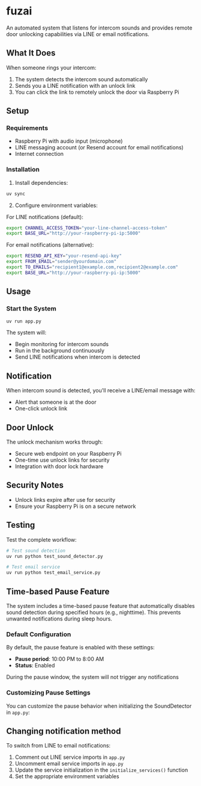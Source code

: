 # fuzai

An automated system that listens for intercom sounds and provides remote door unlocking capabilities via LINE or email notifications.

## What It Does

When someone rings your intercom:
1. The system detects the intercom sound automatically
2. Sends you a LINE notification with an unlock link
3. You can click the link to remotely unlock the door via Raspberry Pi

## Setup

### Requirements

- Raspberry Pi with audio input (microphone)
- LINE messaging account (or Resend account for email notifications)
- Internet connection

### Installation

1. Install dependencies:
```bash
uv sync
```

2. Configure environment variables:

For LINE notifications (default):
```bash
export CHANNEL_ACCESS_TOKEN="your-line-channel-access-token"
export BASE_URL="http://your-raspberry-pi-ip:5000"
```

For email notifications (alternative):
```bash
export RESEND_API_KEY="your-resend-api-key"
export FROM_EMAIL="sender@yourdomain.com"
export TO_EMAILS="recipient1@example.com,recipient2@example.com"
export BASE_URL="http://your-raspberry-pi-ip:5000"
```

## Usage

### Start the System

```bash
uv run app.py
```

The system will:
- Begin monitoring for intercom sounds
- Run in the background continuously
- Send LINE notifications when intercom is detected

## Notification

When intercom sound is detected, you'll receive a LINE/email message with:
- Alert that someone is at the door
- One-click unlock link

## Door Unlock

The unlock mechanism works through:
- Secure web endpoint on your Raspberry Pi
- One-time use unlock links for security
- Integration with door lock hardware

## Security Notes

- Unlock links expire after use for security
- Ensure your Raspberry Pi is on a secure network

## Testing

Test the complete workflow:

```bash
# Test sound detection
uv run python test_sound_detector.py

# Test email service
uv run python test_email_service.py
```

## Time-based Pause Feature

The system includes a time-based pause feature that automatically disables sound detection during specified hours (e.g., nighttime). This prevents unwanted notifications during sleep hours.

### Default Configuration

By default, the pause feature is enabled with these settings:
- **Pause period**: 10:00 PM to 8:00 AM
- **Status**: Enabled

During the pause window, the system will not trigger any notifications

### Customizing Pause Settings

You can customize the pause behavior when initializing the SoundDetector in `app.py`:

## Changing notification method

To switch from LINE to email notifications:
1. Comment out LINE service imports in `app.py`
2. Uncomment email service imports in `app.py`
3. Update the service initialization in the `initialize_services()` function
4. Set the appropriate environment variables
